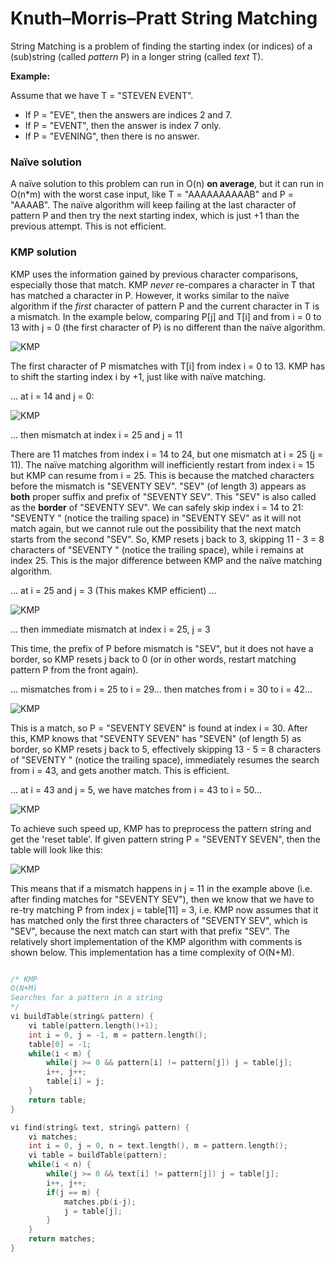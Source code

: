 # Knuth–Morris–Pratt String Matching

String Matching is a problem of finding the starting index (or indices) of a (sub)string (called _pattern_ P) in a longer string (called _text_ T).

**Example:**

Assume that we have T = "STEVEN EVENT".
- If P = "EVE", then the answers are indices 2 and 7.
- If P = "EVENT", then the answer is index 7 only.
- If P = "EVENING", then there is no answer.

### Naïve solution

A naïve solution to this problem can run in O(n) **on average**, but it can run in O(n*m) with the worst case input, like T = "AAAAAAAAAAB" and P = "AAAAB". The naïve algorithm will keep failing at the last character of pattern P and then try the next starting index, which is just +1 than the previous attempt. This is not efficient.

### KMP solution

KMP uses the information gained by previous character comparisons, especially those that match. KMP _never_ re-compares a character in T that has matched a character in P. However, it works similar to the naïve algorithm if the _first_ character of pattern P and the current character in T is a mismatch. In the example below, comparing P[j] and T[i] and from i = 0 to 13 with j = 0 (the first character of P) is no different than the naïve algorithm.

![KMP](https://i.imgur.com/3tE2jOl.png)

The first character of P mismatches with T[i] from index i = 0 to 13. KMP has to shift the starting index i by +1, just like with naïve matching.

... at i = 14 and j = 0:

![KMP](https://i.imgur.com/1iBurly.png)

... then mismatch at index i = 25 and j = 11

There are 11 matches from index i = 14 to 24, but one mismatch at i = 25 (j = 11). The naïve matching algorithm will inefficiently restart from index i = 15 but KMP can resume from i = 25. This is because the matched characters before the mismatch is "SEVENTY SEV". "SEV" (of length 3) appears as **both** proper suffix and prefix of "SEVENTY SEV". This "SEV" is also called as the **border** of "SEVENTY SEV". We can safely skip index i = 14 to 21: "SEVENTY " (notice the trailing space) in "SEVENTY SEV" as it will not match again, but we cannot rule out the possibility that the next match starts from the second "SEV". So, KMP resets j back to 3, skipping 11 - 3 = 8 characters of "SEVENTY " (notice the trailing space), while i remains at index 25. This is the major difference between KMP and the naïve matching algorithm.

... at i = 25 and j = 3 (This makes KMP efficient) ...

![KMP](https://i.imgur.com/24Iumqe.png)

... then immediate mismatch at index i = 25, j = 3

This time, the prefix of P before mismatch is "SEV", but it does not have a border, so KMP resets j back to 0 (or in other words, restart matching pattern P from the front again).

... mismatches from i = 25 to i = 29... then matches from i = 30 to i = 42...

![KMP](https://i.imgur.com/4eBv2ya.png)

This is a match, so P = "SEVENTY SEVEN" is found at index i = 30. After this, KMP knows that "SEVENTY SEVEN" has "SEVEN" (of length 5) as border, so KMP resets j back to 5, effectively skipping 13 - 5 = 8 characters of "SEVENTY " (notice the trailing space), immediately resumes the search from i = 43, and gets another match. This is efficient.

... at i = 43 and j = 5, we have matches from i = 43 to i = 50...

![KMP](https://i.imgur.com/c3ouDnv.png)

To achieve such speed up, KMP has to preprocess the pattern string and get the 'reset table'. If given pattern string P = "SEVENTY SEVEN", then the table will look like this:

![KMP](https://i.imgur.com/nTZFkwY.png)

This means that if a mismatch happens in j = 11 in the example above (i.e. after finding matches for "SEVENTY SEV"), then we know that we have to re-try matching P from index j = table[11] = 3, i.e. KMP now assumes that it has matched only the first three characters of "SEVENTY SEV", which is "SEV", because the next match can start with that prefix "SEV". The relatively short implementation of the KMP algorithm with comments is shown below. This implementation has a time complexity of O(N+M).

```cpp

/* KMP
O(N+M)
Searches for a pattern in a string
*/
vi buildTable(string& pattern) {
	vi table(pattern.length()+1);
	int i = 0, j = -1, m = pattern.length();
	table[0] = -1;
	while(i < m) {
		while(j >= 0 && pattern[i] != pattern[j]) j = table[j];
		i++, j++;
		table[i] = j;
	}
	return table;
}

vi find(string& text, string& pattern) {
	vi matches;
	int i = 0, j = 0, n = text.length(), m = pattern.length();
	vi table = buildTable(pattern);
	while(i < n) {
		while(j >= 0 && text[i] != pattern[j]) j = table[j];
		i++, j++;
		if(j == m) {
			matches.pb(i-j);
			j = table[j];
		}
	}
	return matches;
}

```
